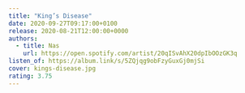 ```yaml
---
title: "King’s Disease"
date: 2020-09-27T09:17:00+0100
release: 2020-08-21T12:00:00+0000
authors:
  - title: Nas
    url: https://open.spotify.com/artist/20qISvAhX20dpIbOOzGK3q
listen_of: https://album.link/s/5ZQjqg9obFzyGuxGj0mjSi
cover: kings-disease.jpg
rating: 3.75
---
```

